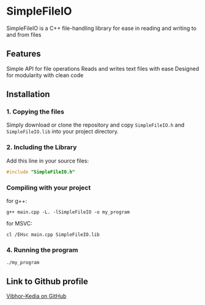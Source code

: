 # SimpleFileIO

SimpleFileIO is a C++ file-handling library for ease in reading and writing to and from files

## Features

Simple API for file operations
Reads and writes text files with ease
Designed for modularity with clean code

## Installation

### 1. Copying the files
Simply download or clone the repository and copy `SimpleFileIO.h` and `SimpleFileIO.lib` into your project directory.

### **2. Including the Library**
Add this line in your source files:
```cpp
#include "SimpleFileIO.h"
```

### Compiling with your project

for g++:
```Sh
g++ main.cpp -L. -lSimpleFileIO -o my_program
```
for MSVC:
```Sh
cl /EHsc main.cpp SimpleFileIO.lib
```
### 4. Running the program

```Sh
./my_program
```

## Link to Github profile

[Vibhor-Kedia on GitHub](https://github.com/Vibhor-Kedia)
